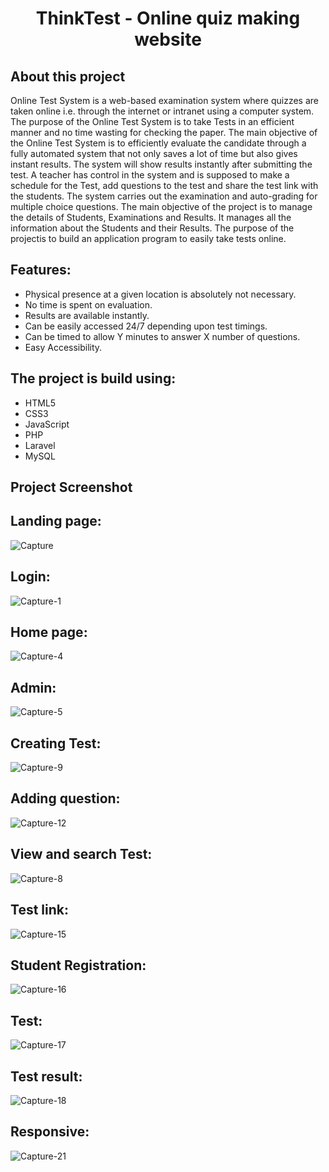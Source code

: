 <h1 align="center">ThinkTest - Online quiz making website </h1>

<!-- <p align="center">
<a href="https://travis-ci.org/laravel/framework"><img src="https://travis-ci.org/laravel/framework.svg" alt="Build Status"></a>
<a href="https://packagist.org/packages/laravel/framework"><img src="https://poser.pugx.org/laravel/framework/d/total.svg" alt="Total Downloads"></a>
<a href="https://packagist.org/packages/laravel/framework"><img src="https://poser.pugx.org/laravel/framework/v/stable.svg" alt="Latest Stable Version"></a>
<a href="https://packagist.org/packages/laravel/framework"><img src="https://poser.pugx.org/laravel/framework/license.svg" alt="License"></a>
</p> -->

## About this project

Online Test System is a web-based examination system where quizzes are taken online i.e. through the internet or intranet using a computer system. The purpose of the Online Test System is to take Tests in an efficient manner and no time wasting for checking the paper. The main objective of the Online Test System is to efficiently evaluate the candidate through a fully automated system that not only saves a lot of time but also gives instant results. The system will show results instantly after submitting the test. A teacher has control in the system and is supposed to make a schedule for the Test, add questions to the test and share the test link with the students. The system carries out the examination and auto-grading for multiple choice questions.
  The main objective of the project is to manage the details of Students, Examinations and Results. It manages all the information about the Students and their Results. The purpose of the projectis to build an application program to easily take tests online.

## Features:
- Physical presence at a given location is absolutely not necessary.
- No time is spent on evaluation.
- Results are available instantly.
- Can be easily accessed 24/7 depending upon test timings.
- Can be timed to allow Y minutes to answer X number of questions.
- Easy Accessibility.
<!-- ## Flow of the Project
![Flowchart](https://user-images.githubusercontent.com/87902539/126903871-ec496ee3-b2f2-4e3c-8696-ed4610befcc9.png)
<img src="![Flowchart](https://user-images.githubusercontent.com/87902539/126903871-ec496ee3-b2f2-4e3c-8696-ed4610befcc9.png)
" alt="Girl in a jacket" width="500" height="600"> -->

## The project is build using:

- HTML5
- CSS3
- JavaScript
- PHP
- Laravel
- MySQL

## Project Screenshot
## Landing page:

![Capture](https://user-images.githubusercontent.com/87902539/126904437-b7cbf79b-4459-4692-9912-191ac4dba4e8.PNG)

## Login:

![Capture-1](https://user-images.githubusercontent.com/87902539/126904462-95af636e-b0a2-46f1-846b-50c0f413dc88.PNG)

## Home page:

![Capture-4](https://user-images.githubusercontent.com/87902539/126904478-8dd8407f-738e-4cbb-aa67-37e54cc1ed8a.PNG)

## Admin:

![Capture-5](https://user-images.githubusercontent.com/87902539/126904488-374717de-8fb5-44e4-b50c-2dbb1f8a1400.PNG)

## Creating Test:

![Capture-9](https://user-images.githubusercontent.com/87902539/126904503-0e7051bc-ab62-4ac8-8511-5930edf8b169.PNG)

## Adding question:

![Capture-12](https://user-images.githubusercontent.com/87902539/126904518-9e316045-49fa-4b5f-be60-596f1c213fa9.PNG)

## View and search Test:

![Capture-8](https://user-images.githubusercontent.com/87902539/126904539-55e3b7c5-8575-4fd4-8eb9-611fdb567984.PNG)

## Test link:

![Capture-15](https://user-images.githubusercontent.com/87902539/126904550-6d2ffb3b-827c-49a5-9859-df4dc5eead44.PNG)

## Student Registration:

![Capture-16](https://user-images.githubusercontent.com/87902539/126904571-45adbdda-f59c-4e11-9141-173b9860b5b8.PNG)

## Test:

![Capture-17](https://user-images.githubusercontent.com/87902539/126905914-be28b061-924e-41d3-8f5b-d1457e76075f.PNG)

## Test result:

![Capture-18](https://user-images.githubusercontent.com/87902539/126905925-62730c9c-94ab-4e69-8f01-9b0defe6e894.PNG)

## Responsive:

![Capture-21](https://user-images.githubusercontent.com/87902539/126905944-c524b74b-175d-481d-be69-88069fd9dc0b.PNG)
